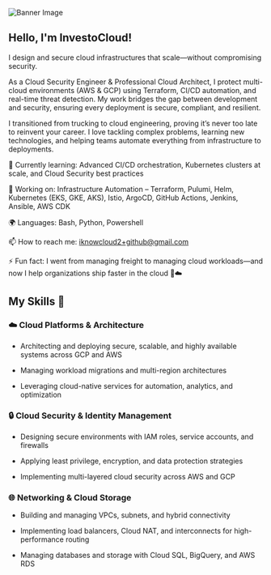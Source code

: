 
![Banner Image](https://images.credly.com/size/200x200/images/71c579e0-51fd-4247-b493-d2fa8167157a/image.png)

## Hello, I'm InvestoCloud!

I design and secure cloud infrastructures that scale—without compromising security.

As a Cloud Security Engineer & Professional Cloud Architect, I protect multi-cloud environments (AWS & GCP) using Terraform, CI/CD automation, and real-time threat detection. My work bridges the gap between development and security, ensuring every deployment is secure, compliant, and resilient.

I transitioned from trucking to cloud engineering, proving it’s never too late to reinvent your career. I love tackling complex problems, learning new technologies, 
and helping teams automate everything from infrastructure to deployments.

🌱 Currently learning: Advanced CI/CD orchestration, Kubernetes clusters at scale, and Cloud Security best practices

🔭 Working on: Infrastructure Automation – Terraform, Pulumi, Helm, Kubernetes (EKS, GKE, AKS), Istio, ArgoCD, GitHub Actions, Jenkins, Ansible, AWS CDK

🌍 Languages: Bash, Python, Powershell

📫 How to reach me: iknowcloud2+github@gmail.com

⚡ Fun fact: I went from managing freight to managing cloud workloads—and now I help organizations ship faster in the cloud 🚛☁️






## My Skills 🧠

### ☁️ Cloud Platforms & Architecture

- Architecting and deploying secure, scalable, and highly available systems across GCP and AWS

- Managing workload migrations and multi-region architectures

- Leveraging cloud-native services for automation, analytics, and optimization


### 🔒 Cloud Security & Identity Management

- Designing secure environments with IAM roles, service accounts, and firewalls

- Applying least privilege, encryption, and data protection strategies

- Implementing multi-layered cloud security across AWS and GCP


### 🌐 Networking & Cloud Storage

- Building and managing VPCs, subnets, and hybrid connectivity

- Implementing load balancers, Cloud NAT, and interconnects for high-performance routing

- Managing databases and storage with Cloud SQL, BigQuery, and AWS RDS


